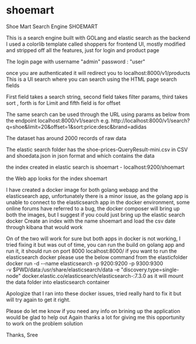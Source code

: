# shoemart
Shoe Mart Search Engine
SHOEMART

This is a search engine built with GOLang and elastic search as the backend 
I used a colorlib template called shoppers for frontend UI, mostly modified and stripped off all the features, just for login and product page

The  login page with username "admin" password : "user"

once you are authenticated it will redirect you to localhost:8000/v1/products
This is a UI search where you can search using the HTML page search fields 

First field takes a search string, second field takes filter params, third takes sort , forth is for Limit and fifth field is for offset

The same search can be used through the URL using params as below 
from the endpoint localhost:8000/v1/search
e.g. 
http://localhost:8000/v1/search?q=shoe&limit=20&offset=1&sort:price:desc&brand=adidas

The dataset has around 2000 records of raw data

The elastic search folder has the shoe-prices-QueryResult-mini.csv in CSV and shoedata.json in json format and which contains the data

the index created in elastic search is shoemart  - localhost:9200/shoemart

the Web app looks for the index shoemart 

I have created a docker image for both golang webapp and the elasticsearch app, unfortunately there is a minor issue, as the golang app is  unable to connect to the elasticsearch app in the docker environment, some online forums have referred to a bug, the docker composer will bring up both the images, but I suggest if you could just bring up the elastic search docker 
Create an index with the name shoemart and load the csv date through kibana that would work 

On of the two will work for sure but both apps in docker is not working, I tried fixing it but was out of time, you can run the build on golang app and run it, it should run on port 8000 localhost:8000/
if you want to run the elasticsearch docker please use the below command from the elasticfolder 
docker run -d --name elasticsearch -p 9200:9200 -p 9300:9300 \
  -v $PWD/data:/usr/share/elasticsearch/data  -e "discovery.type=single-node" docker.elastic.co/elasticsearch/elasticsearch-:7.3.0
  as it will mount the data folder into elasticsearch container

Apologize that I ran into these docker issues, tried really hard to fix it but will try again to get it right.

Please do let me know if you need any info on brining up the application would be glad to help out 
Again thanks a lot for giving me this opportunity to work on the problem solution

Thanks,
Sree




